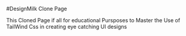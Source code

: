 #DesignMilk Clone Page

This Cloned Page if all for educational Pursposes to Master the Use of TailWind Css in
creating eye catching UI designs
